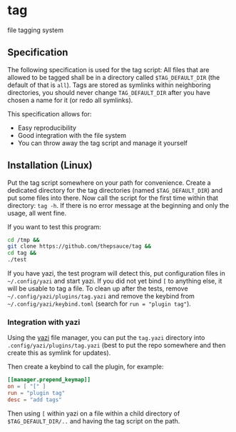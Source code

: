 # tag
file tagging system

## Specification

The following specification is used for the tag script:
All files that are allowed to be tagged shall be in a directory called
`$TAG_DEFAULT_DIR` (the default of that is `all`). Tags are stored as symlinks
within neighboring directories, you should never change `TAG_DEFAULT_DIR` after
you have chosen a name for it (or redo all symlinks).

This specification allows for:
- Easy reproducibility
- Good integration with the file system
- You can throw away the tag script and manage it yourself

## Installation (Linux)

Put the tag script somewhere on your path for convenience. Create a dedicated
directory for the tag directories (named `$TAG_DEFAULT_DIR`) and put some files
into there. Now call the script for the first time within that directory:
`tag -h`. If there is no error message at the beginning and only the usage, all went fine.

If you want to test this program:
```bash
cd /tmp &&
git clone https://github.com/thepsauce/tag &&
cd tag &&
./test
```
If you have yazi, the test program will detect this, put configuration files in
`~/.config/yazi` and start yazi. If you did not yet bind `[` to anything else,
it will be usable to tag a file.
To clean up after the tests, remove `~/.config/yazi/plugins/tag.yazi` and remove
the keybind from `~/.config/yazi/keybind.toml` (search for `run = "plugin tag"`).

### Integration with yazi

Using the [yazi](https://yazi-rs.github.io/) file manager, you can put the `tag.yazi` directory into
`.config/yazi/plugins/tag.yazi` (best to put the repo somewhere and then create
this as symlink for updates).

Then create a keybind to call the plugin, for example:
```toml
[[manager.prepend_keymap]]
on = [ "[" ]
run = "plugin tag"
desc = "add tags"
```

Then using `[` within yazi on a file within a child directory of `$TAG_DEFAULT_DIR/..` and
having the tag script on the path.
